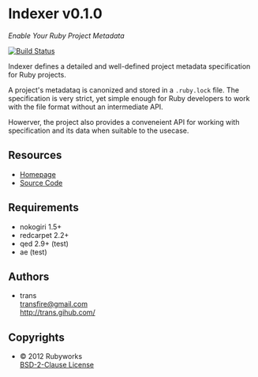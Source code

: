 # <span class="ititle">Indexer</span> v<span class="iversion">0.1.0</span>

_Enable Your Ruby Project Metadata_

[![Build Status](https://secure.travis-ci.org/rubyworks/indexer.png)](http://travis-ci.org/rubyworks/indexer)

Indexer defines a detailed and well-defined project metadata specification
for Ruby projects.

A project's metadataq is canonized and stored in a `.ruby.lock` file.
The specification is very strict, yet simple enough for Ruby developers
to work with the file format without an intermediate API.

Howerver, the project also provides a conveneient API for working with
specification and its data when suitable to the usecase.

## Resources

<ul>
<li><a class="iresource" href="http://rubyworks.github.com/indexer" name="home">Homepage</a></li>
<li><a class="iresource" href="http://github.com/rubyworks/indexer" name="code">Source Code</a></li>
</ul>

## Requirements

<ul>
<li class="irequirement">
  <span class="name">nokogiri</span> <span class="version">1.5+</span></span>
</li>
<li class="irequirement">
  <span class="name">redcarpet</span> <span class="version">2.2+</span></span>
</li>
<li class="irequirement">
  <span class="name">qed</span> <span class="version">2.9+</span> <span class="groups">(test)</span>
</li>
<li class="irequirement">
  <span class="name">ae</span> <span class="version"></span> <span class="groups">(test)</span>
</li>
</ul>

## Authors

<ul>
<li class="vcard iauthor">
  <div class="nickname">trans</div>
  <div><a class="email" href="mailto:transfire@gmail.com">transfire@gmail.com</a></div>
  <div><a class="url" href="http://example.com/">http://trans.gihub.com/</a></div>
</li>
</ul>

## Copyrights

<ul>
<li class="icopyright">
  &copy; <span class="year">2012</span> <span class="holder">Rubyworks</span>
  <div class="license">
    <a href="http://www.spdx.org/licenses/BSD-2-Clause" rel="license">BSD-2-Clause License</a>
  </div>
</li>
<ul>

